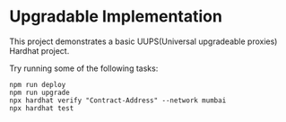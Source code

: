 # Upgradable Implementation

This project demonstrates a basic UUPS(Universal upgradeable proxies) Hardhat project.

Try running some of the following tasks:

```shell
npm run deploy
npm run upgrade
npx hardhat verify "Contract-Address" --network mumbai
npx hardhat test
```
